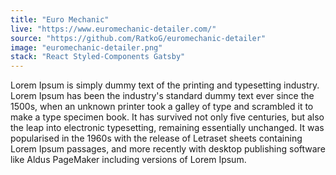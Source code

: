 ```yaml
---
title: "Euro Mechanic"
live: "https://www.euromechanic-detailer.com/"
source: "https://github.com/RatkoG/euromechanic-detailer"
image: "euromechanic-detailer.png"
stack: "React Styled-Components Gatsby"
---
```


Lorem Ipsum is simply dummy text of the printing and typesetting industry. Lorem Ipsum has been the industry's standard dummy text ever since the 1500s, when an unknown printer took a galley of type and scrambled it to make a type specimen book. It has survived not only five centuries, but also the leap into electronic typesetting, remaining essentially unchanged. It was popularised in the 1960s with the release of Letraset sheets containing Lorem Ipsum passages, and more recently with desktop publishing software like Aldus PageMaker including versions of Lorem Ipsum.